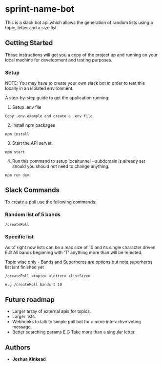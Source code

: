 # sprint-name-bot

This is a slack bot api which allows the generation of random lists using a topic, letter and a size list.

## Getting Started

These instructions will get you a copy of the project up and running on your local machine for development and testing purposes.

### Setup
NOTE: You may have to create your own slack bot in order to test this locally in an isolated environment.

A step-by-step guide to get the application running:

1. Setup .env file
```
Copy .env.example and create a .env file
```

2. Install npm packages
```
npm install
```

3. Start the API server.
```
npm start
```

4. Run this command to setup localtunnel - subdomain is already set should you should not need to change anything.
```
npm run dev
```

## Slack Commands

To create a poll use the following commands:

### Random list of 5 bands
```
/createPoll
```

### Specific list
As of right now lists can be a max size of 10 and its single character driven E.G All bands beginning with 'T' anything more than will be rejected.

Topic wise only - Bands and Superheros are options but note superheros list isnt finished yet

```
/createPoll <topic> <letter> <listSize>

e.g /createPoll bands t 10
```

## Future roadmap
* Larger array of external apis for topics.
* Larger lists.
* Webhooks to talk to simple poll bot for a more interactive voting message.
* Better searching params E.G Take more than a singular letter.


## Authors

* **Joshua Kinkead**
